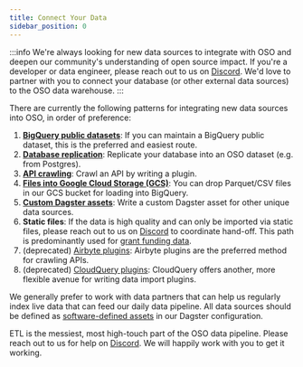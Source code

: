 ```yaml
---
title: Connect Your Data
sidebar_position: 0
---
```


:::info
We're always looking for new data sources to integrate with OSO and deepen our community's understanding of open source impact. If you're a developer or data engineer, please reach out to us on [Discord](https://www.opensource.observer/discord). We'd love to partner with you to connect your database (or other external data sources) to the OSO data warehouse.
:::

There are currently the following patterns for integrating new data sources into OSO,
in order of preference:

1. [**BigQuery public datasets**](./bigquery.md): If you can maintain a BigQuery public dataset, this is the preferred and easiest route.
2. [**Database replication**](./database.md): Replicate your database into an OSO dataset (e.g. from Postgres).
3. [**API crawling**](./api.md): Crawl an API by writing a plugin.
4. [**Files into Google Cloud Storage (GCS)**](./gcs.md): You can drop Parquet/CSV files in our GCS bucket for loading into BigQuery.
5. [**Custom Dagster assets**](./dagster.md): Write a custom Dagster asset for other unique data sources.
6. **Static files**: If the data is high quality and can only be imported via static files, please reach out to us on [Discord](https://www.opensource.observer/discord) to coordinate hand-off. This path is predominantly used for [grant funding data](./funding-data.md).
7. (deprecated) [Airbyte plugins](./airbyte.md): Airbyte plugins are the preferred method for crawling APIs.
8. (deprecated) [CloudQuery plugins](./cloudquery.md): CloudQuery offers another, more flexible avenue for writing data import plugins.

We generally prefer to work with data partners that can help us regularly
index live data that can feed our daily data pipeline.
All data sources should be defined as
[software-defined assets](https://docs.dagster.io/concepts/assets/software-defined-assets) in our Dagster configuration.

ETL is the messiest, most high-touch part of the OSO data pipeline.
Please reach out to us for help on
[Discord](https://www.opensource.observer/discord).
We will happily work with you to get it working.
